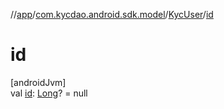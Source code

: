 //[app](../../../index.md)/[com.kycdao.android.sdk.model](../index.md)/[KycUser](index.md)/[id](id.md)

# id

[androidJvm]\
val [id](id.md): [Long](https://kotlinlang.org/api/latest/jvm/stdlib/kotlin/-long/index.html)? = null
